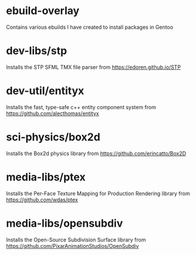 # ebuild-overlay

Contains various ebuilds I have created to install packages in Gentoo

# dev-libs/stp
Installs the STP SFML TMX file parser from https://edoren.github.io/STP

# dev-util/entityx
Installs the fast, type-safe c++ entity component system from https://github.com/alecthomas/entityx

# sci-physics/box2d
Installs the Box2d physics library from https://github.com/erincatto/Box2D

# media-libs/ptex
Installs the Per-Face Texture Mapping for Production Rendering library from https://github.com/wdas/ptex

# media-libs/opensubdiv
Installs the Open-Source Subdivision Surface library from https://github.com/PixarAnimationStudios/OpenSubdiv
